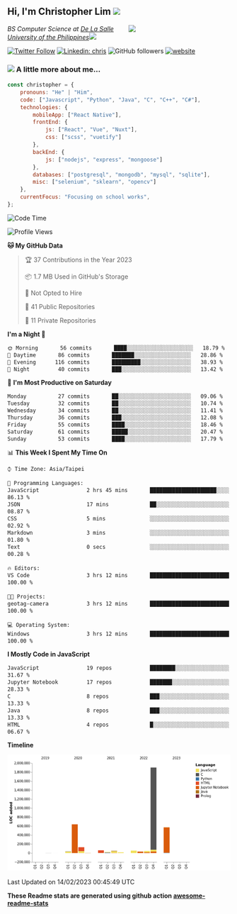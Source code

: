 <h2>Hi, I'm Christopher Lim <img src="https://media3.giphy.com/media/r3SVtaGUukD5V6UjzP/giphy.gif" width="50" /></h2>
<img align='right' src="https://media.giphy.com/media/M9gbBd9nbDrOTu1Mqx/giphy.gif" width="230">
<p><em>BS Computer Science at <a href="https://www.dlsu.edu.ph/">De La Salle University of the Philippines</a><img src="https://media.giphy.com/media/WUlplcMpOCEmTGBtBW/giphy.gif" width="30"> 
</em></p>

[![Twitter Follow](https://img.shields.io/twitter/follow/ClovesJL?label=Follow)](https://twitter.com/intent/follow?screen_name=ClovesJL)
[![Linkedin: chris](https://img.shields.io/badge/-chris-blue?style=flat-square&logo=Linkedin&logoColor=white&link=https://www.linkedin.com/in/christopher-lim-122831183/)](https://www.linkedin.com/in/christopher-lim-122831183/)
![GitHub followers](https://img.shields.io/github/followers/cc-visionary?label=Follow&style=social)
[![website](https://img.shields.io/badge/Website-46a2f1.svg?&style=flat-square&logo=Google-Chrome&logoColor=white&link=http://christopherlim.surge.sh/)](http://christopherlim.surge.sh/)

### <img src="https://media.giphy.com/media/VgCDAzcKvsR6OM0uWg/giphy.gif" width="50"> A little more about me...  

```javascript
const christopher = {
    pronouns: "He" | "Him",
    code: ["Javascript", "Python", "Java", "C", "C++", "C#"],
    technologies: {
        mobileApp: ["React Native"],
        frontEnd: {
            js: ["React", "Vue", "Nuxt"],
            css: ["scss", "vuetify"]
        },
        backEnd: {
            js: ["nodejs", "express", "mongoose"]
        },
        databases: ["postgresql", "mongodb", "mysql", "sqlite"],
        misc: ["selenium", "sklearn", "opencv"]
    },
    currentFocus: "Focusing on school works",
};
```

<!--START_SECTION:waka-->
![Code Time](http://img.shields.io/badge/Code%20Time-661%20hrs%2021%20mins-blue)

![Profile Views](http://img.shields.io/badge/Profile%20Views-3-blue)

**🐱 My GitHub Data** 

> 🏆 37 Contributions in the Year 2023
 > 
> 📦 1.7 MB Used in GitHub's Storage 
 > 
> 🚫 Not Opted to Hire
 > 
> 📜 41 Public Repositories 
 > 
> 🔑 11 Private Repositories  
 > 
**I'm a Night 🦉** 

```text
🌞 Morning       56 commits       ████░░░░░░░░░░░░░░░░░░░░░   18.79 % 
🌆 Daytime       86 commits       ███████░░░░░░░░░░░░░░░░░░   28.86 % 
🌃 Evening      116 commits       █████████░░░░░░░░░░░░░░░░   38.93 % 
🌙 Night         40 commits       ███░░░░░░░░░░░░░░░░░░░░░░   13.42 % 

```
📅 **I'm Most Productive on Saturday** 

```text
Monday          27 commits       ██░░░░░░░░░░░░░░░░░░░░░░░   09.06 % 
Tuesday         32 commits       ██░░░░░░░░░░░░░░░░░░░░░░░   10.74 % 
Wednesday       34 commits       ██░░░░░░░░░░░░░░░░░░░░░░░   11.41 % 
Thursday        36 commits       ███░░░░░░░░░░░░░░░░░░░░░░   12.08 % 
Friday          55 commits       ████░░░░░░░░░░░░░░░░░░░░░   18.46 % 
Saturday        61 commits       █████░░░░░░░░░░░░░░░░░░░░   20.47 % 
Sunday          53 commits       ████░░░░░░░░░░░░░░░░░░░░░   17.79 % 

```


📊 **This Week I Spent My Time On** 

```text
⌚︎ Time Zone: Asia/Taipei

💬 Programming Languages: 
JavaScript               2 hrs 45 mins       █████████████████████░░░░   86.13 % 
JSON                     17 mins             ██░░░░░░░░░░░░░░░░░░░░░░░   08.87 % 
CSS                      5 mins              ░░░░░░░░░░░░░░░░░░░░░░░░░   02.92 % 
Markdown                 3 mins              ░░░░░░░░░░░░░░░░░░░░░░░░░   01.80 % 
Text                     0 secs              ░░░░░░░░░░░░░░░░░░░░░░░░░   00.28 % 

🔥 Editors: 
VS Code                  3 hrs 12 mins       █████████████████████████   100.00 % 

🐱‍💻 Projects: 
geotag-camera            3 hrs 12 mins       █████████████████████████   100.00 % 

💻 Operating System: 
Windows                  3 hrs 12 mins       █████████████████████████   100.00 % 

```

**I Mostly Code in JavaScript** 

```text
JavaScript               19 repos            ████████░░░░░░░░░░░░░░░░░   31.67 % 
Jupyter Notebook         17 repos            ███████░░░░░░░░░░░░░░░░░░   28.33 % 
C                        8 repos             ███░░░░░░░░░░░░░░░░░░░░░░   13.33 % 
Java                     8 repos             ███░░░░░░░░░░░░░░░░░░░░░░   13.33 % 
HTML                     4 repos             █░░░░░░░░░░░░░░░░░░░░░░░░   06.67 % 

```


**Timeline**

![Chart not found](https://raw.githubusercontent.com/cc-visionary/cc-visionary/master/charts/bar_graph.png) 


 Last Updated on 14/02/2023 00:45:49 UTC
<!--END_SECTION:waka-->

**These Readme stats are generated using github action [awesome-readme-stats](https://github.com/anmol098/waka-readme-stats)**
